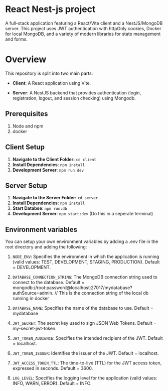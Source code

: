 # React Nest-js project

A full-stack application featuring a React/Vite client and a NestJS/MongoDB server. This project uses JWT authentication with httpOnly cookies, Docker for local MongoDB, and a variety of modern libraries for state management and forms.
# Overview

  

This repository is split into two main parts:

  

- **Client**: A React application using Vite.

- **Server**: A NestJS backend that provides authentication (login, registration, logout, and session checking) using Mongodb.

## Prerequisites
1. Node and npm
2. docker
## Client Setup
1. **Navigate to the Client Folder:** ```cd client```
2. **Install Dependencies**: ```npm install```
3. **Development Server**: ```npm run dev```


## Server Setup
1. **Navigate to the Server Folder:** ```cd server```
2. **Install Dependencies**: ```npm install```
3. **Start Databse**: ```npm run:db```
4. **Development Server**: ```npm start:dev``` (Do this in a seperate terminal)


## Environment variables
You can setup your own environment variables by adding a .env file in the root directory and adding the following:
1.  ```NODE_ENV```: Specifies the environment in which the application is running (valid values: TEST, DEVELOPMENT, STAGING, PRODUCTION). Default = DEVELOPMENT.

2.  ```DATABASE_CONNECTION_STRING```: The MongoDB connection string used to connect to the database. Default = mongodb://root:password@localhost:27017/mydatabase?authSource=admin. // This is the connection string of the local db running in docker

3.  ```DATABASE_NAME```: Specifies the name of the database to use. Default = mydatabase

4.  ```JWT_SECRET```: The secret key used to sign JSON Web Tokens. Default = my-secret-jwt-token.

5.  ```JWT_TOKEN_AUDIENCE```: Specifies the intended recipient of the JWT. Default = localhost.

6.  ```JWT_TOKEN_ISSUER```: Identifies the issuer of the JWT. Default = localhost.

7.  ```JWT_ACCESS_TOKEN_TTL```: The time-to-live (TTL) for the JWT access token, expressed in seconds. Default = 3600.

8.  ```LOG_LEVEL```: Specifies the logging level for the application (valid values: INFO, WARN, ERROR). Default = INFO.
